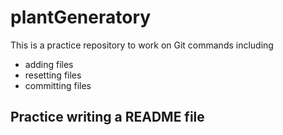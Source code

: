 # plantGeneratory
This is a practice repository to work on Git commands including
* adding files
* resetting files
* committing files

## Practice writing a README file
